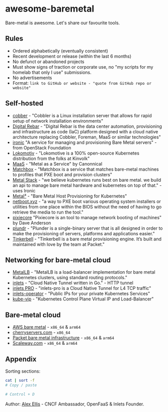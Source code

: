 # awesome-baremetal

Bare-metal is awesome. Let's share our favourite tools. 

## Rules

* Ordered alphabetically (eventually consistent)
* Recent development or release (within the last 6 months)
* No defunct or abandoned projects
* Must show signs of traction or corporate use, no "my scripts for my homelab that only I use" submissions.
* No advertisements
* Format: `link to GitHub or website - "quote from GitHub repo or website"`

## Self-hosted

* [cobber](https://github.com/cobbler/cobbler) - "Cobbler is a Linux installation server that allows for rapid setup of network installation environments"
* [Digital Rebar](https://rebar.digital) - "Digital Rebar is the data center automation, provisioning and infrastructure as code (IaC) platform designed with a cloud native architecture replacing Cobbler, Foreman, MaaS or similar technologies"
* [ironic](https://github.com/openstack/ironic) "A service for managing and provisioning Bare Metal servers" - from OpenStack Foundation
* [Lokomotiv](https://github.com/kinvolk/lokomotive-kubernetes) - "Lokomotive is a 100% open-source Kubernetes distribution from the folks at Kinvolk"
* [MaaS](https://maas.io) - "Metal as a Service" by Canonnical
* [Matchbox](https://matchbox.psdn.io) - "Matchbox is a service that matches bare-metal machines to profiles that PXE boot and provision clusters"
* [Metal Stack](https://metal-stack.io) - "we believe kubernetes runs best on bare metal. we build an api to manage bare metal hardware and kubernetes on top of that." - uses Ironic
* [Metal³](https://github.com/metal3-io) - "Bare Metal Host Provisioning for Kubernetes"
* [netboot.xyz](https://netboot.xyz) - "a way to PXE boot various operating system installers or utilities from one place within the BIOS without the need of having to go retrieve the media to run the tool."
* [pixiecore](https://github.com/danderson/netboot/tree/master/pixiecore) "Pixiecore is an tool to manage network booting of machines" by Dave Anderson
* [plundr](https://github.com/plunder-app/plunder) - "Plunder is a single-binary server that is all designed in order to make the provisioning of servers, platforms and applications easier."
* [Tinkerbell](https://tinkerbell.org) - "Tinkerbell is a bare metal provisioning engine. It’s built and maintained with love by the team at Packet."

## Networking for bare-metal cloud

* [MetalLB](https://metallb.universe.tf) - "MetalLB is a load-balancer implementation for bare metal Kubernetes clusters, using standard routing protocols."
* [inlets](https://docs.inlets.dev/#/) - "Cloud Native Tunnel written in Go." - HTTP tunnel
* [inlets PRO](https://github.com/inlets/inlets-pro) - "inlets-pro is a Cloud Native Tunnel for L4 TCP traffic"
* [inlets-operator](https://github.com/inlets/inlets-operator) - "Public IPs for your private Kubernetes Services"
* [kube-vip](https://github.com/plunder-app/kube-vip) - "Kubernetes Control Plane Virtual IP and Load-Balancer"

## Bare-metal cloud

* [AWS bare metal](https://aws.amazon.com/blogs/aws/category/compute/amazon-ec2-bare-metal/)  - `x86_64` & `arm64`
* [cherryservers.com](https://www.cherryservers.com) - `x86_64`
* [Packet bare metal infrastructure](https://www.packet.com) - `x86_64` & `arm64`
* [Scaleway.com](https://www.scaleway.com) - `x86_64` & `arm64`

## Appendix

Sorting sections:

```bash
cat | sort -f
# Copy / paste

# Control + D
```

Author: [Alex Ellis](https://www.alexellis.io) - CNCF Ambassador, OpenFaaS & Inlets Founder.